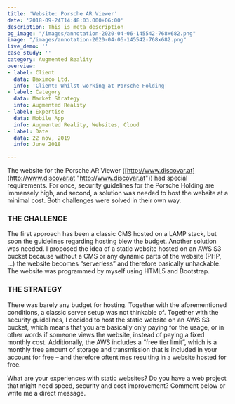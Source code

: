 ```yaml
---
title: 'Website: Porsche AR Viewer'
date: '2018-09-24T14:48:03.000+06:00'
description: This is meta description
bg_image: "/images/annotation-2020-04-06-145542-768x682.png"
image: "/images/annotation-2020-04-06-145542-768x682.png"
live_demo: ''
case_study: ''
category: Augmented Reality
overview:
- label: Client
  data: Baximco Ltd.
  info: 'Client: Whilst working at Porsche Holding'
- label: Category
  data: Market Strategy
  info: Augmented Reality
- label: Expertise
  data: Mobile App
  info: Augmented Reality, Websites, Cloud
- label: Date
  data: 22 nov, 2019
  info: June 2018

---
```

The website for the Porsche AR Viewer ([http://www.discovar.at](http://www.discovar.at "http://www.discovar.at")) had special requirements. For once, security guidelines for the Porsche Holding are immensely high, and second, a solution was needed to host the website at a minimal cost. Both challenges were solved in their own way.

### THE CHALLENGE

The first approach has been a classic CMS hosted on a LAMP stack, but soon the guidelines regarding hosting blew the budget. Another solution was needed. I proposed the idea of a static website hosted on an AWS S3 bucket because without a CMS or any dynamic parts of the website (PHP, …) the website becomes “serverless” and therefore basically unhackable. The website was programmed by myself using HTML5 and Bootstrap.

### THE STRATEGY

There was barely any budget for hosting. Together with the aforementioned conditions, a classic server setup was not thinkable of. Together with the security guidelines, I decided to host the static website on an AWS S3 bucket, which means that you are basically only paying for the usage, or in other words if someone views the website, instead of paying a fixed monthly cost. Additionally, the AWS includes a “free tier limit”, which is a monthly free amount of storage and transmission that is included in your account for free – and therefore oftentimes resulting in a website hosted for free.

What are your experiences with static websites? Do you have a web project that might need speed, security and cost improvement? Comment below or write me a direct message.